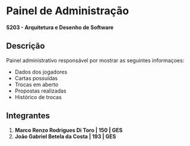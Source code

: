 # Painel de Administração

**S203 - Arquitetura e Desenho de Software**

## Descrição
Painel administrativo responsável por mostrar as seguintes informaçoes:
- Dados dos jogadores
- Cartas possuídas
- Trocas em aberto
- Propostas realizadas
- Histórico de trocas

## Integrantes
1. **Marco Renzo Rodrigues Di Toro | 150 | GES**
2. **João Gabriel Betela da Costa | 193 | GES**
